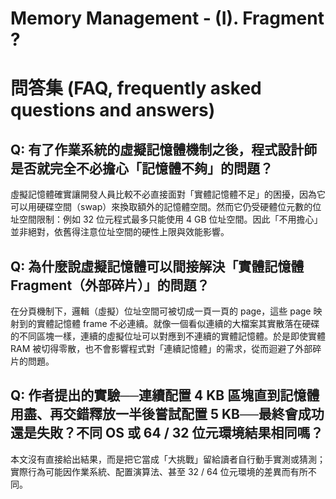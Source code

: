 # Memory Management ‑ (I). Fragment ?

# 問答集 (FAQ, frequently asked questions and answers)

## Q: 有了作業系統的虛擬記憶體機制之後，程式設計師是否就完全不必擔心「記憶體不夠」的問題？
虛擬記憶體確實讓開發人員比較不必直接面對「實體記憶體不足」的困擾，因為它可以用硬碟空間（swap）來換取額外的記憶體空間。然而它仍受硬體位元數的位址空間限制：例如 32 位元程式最多只能使用 4 GB 位址空間。因此「不用擔心」並非絕對，依舊得注意位址空間的硬性上限與效能影響。

## Q: 為什麼說虛擬記憶體可以間接解決「實體記憶體 Fragment（外部碎片）」的問題？
在分頁機制下，邏輯（虛擬）位址空間可被切成一頁一頁的 page，這些 page 映射到的實體記憶體 frame 不必連續。就像一個看似連續的大檔案其實散落在硬碟的不同區塊一樣，連續的虛擬位址可以對應到不連續的實體記憶體。於是即使實體 RAM 被切得零散，也不會影響程式對「連續記憶體」的需求，從而迴避了外部碎片的問題。

## Q: 作者提出的實驗──連續配置 4 KB 區塊直到記憶體用盡、再交錯釋放一半後嘗試配置 5 KB──最終會成功還是失敗？不同 OS 或 64 / 32 位元環境結果相同嗎？
本文沒有直接給出結果，而是把它當成「大挑戰」留給讀者自行動手實測或猜測；實際行為可能因作業系統、配置演算法、甚至 32 / 64 位元環境的差異而有所不同。
